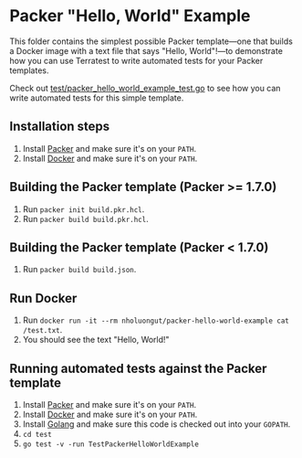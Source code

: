 # Packer "Hello, World" Example

This folder contains the simplest possible Packer template—one that builds a Docker image with a text file that says
"Hello, World"!—to demonstrate how you can use Terratest to write automated tests for your Packer templates.

Check out [test/packer_hello_world_example_test.go](/test/packer_hello_world_example_test.go) to see how you can write
automated tests for this simple template.


## Installation steps
1. Install [Packer](https://www.packer.io/) and make sure it's on your `PATH`.
1. Install [Docker](https://www.docker.com/) and make sure it's on your `PATH`.


## Building the Packer template (Packer >= 1.7.0)
1. Run `packer init build.pkr.hcl`.
1. Run `packer build build.pkr.hcl`.


## Building the Packer template (Packer < 1.7.0)
1. Run `packer build build.json`.


## Run Docker
1. Run `docker run -it --rm nholuongut/packer-hello-world-example cat /test.txt`.
1. You should see the text "Hello, World!"


## Running automated tests against the Packer template

1. Install [Packer](https://www.packer.io/) and make sure it's on your `PATH`.
1. Install [Docker](https://www.docker.com/) and make sure it's on your `PATH`.
1. Install [Golang](https://golang.org/) and make sure this code is checked out into your `GOPATH`.
1. `cd test`
1. `go test -v -run TestPackerHelloWorldExample`
